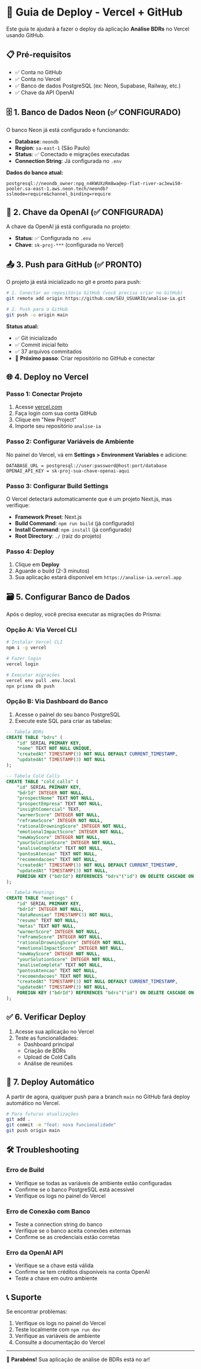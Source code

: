 # 🚀 Guia de Deploy - Vercel + GitHub

Este guia te ajudará a fazer o deploy da aplicação **Análise BDRs** no Vercel usando GitHub.

## 📋 Pré-requisitos

- ✅ Conta no GitHub
- ✅ Conta no Vercel
- ✅ Banco de dados PostgreSQL (ex: Neon, Supabase, Railway, etc.)
- ✅ Chave da API OpenAI

## 🗄️ 1. Banco de Dados Neon (✅ CONFIGURADO)

O banco Neon já está configurado e funcionando:
- **Database**: `neondb` 
- **Region**: `sa-east-1` (São Paulo)
- **Status**: ✅ Conectado e migrações executadas
- **Connection String**: Já configurada no `.env`

**Dados do banco atual:**
```
postgresql://neondb_owner:npg_n4KWUXzRm8wa@ep-flat-river-ac3ewi50-pooler.sa-east-1.aws.neon.tech/neondb?sslmode=require&channel_binding=require
```

## 🔑 2. Chave da OpenAI (✅ CONFIGURADA)

A chave da OpenAI já está configurada no projeto:
- **Status**: ✅ Configurada no `.env`
- **Chave**: `sk-proj-***` (configurada no Vercel)

## 📤 3. Push para GitHub (✅ PRONTO)

O projeto já está inicializado no git e pronto para push:

```bash
# 1. Conectar ao repositório GitHub (você precisa criar no GitHub)
git remote add origin https://github.com/SEU_USUARIO/analise-ia.git

# 2. Push para o GitHub
git push -u origin main
```

**Status atual:**
- ✅ Git inicializado
- ✅ Commit inicial feito
- ✅ 37 arquivos commitados
- 🔄 **Próximo passo**: Criar repositório no GitHub e conectar

## 🌐 4. Deploy no Vercel

### Passo 1: Conectar Projeto
1. Acesse [vercel.com](https://vercel.com)
2. Faça login com sua conta GitHub
3. Clique em "New Project"
4. Importe seu repositório `analise-ia`

### Passo 2: Configurar Variáveis de Ambiente
No painel do Vercel, vá em **Settings > Environment Variables** e adicione:

```
DATABASE_URL = postgresql://user:password@host:port/database
OPENAI_API_KEY = sk-proj-sua-chave-openai-aqui
```

### Passo 3: Configurar Build Settings
O Vercel detectará automaticamente que é um projeto Next.js, mas verifique:

- **Framework Preset**: Next.js
- **Build Command**: `npm run build` (já configurado)
- **Install Command**: `npm install` (já configurado)
- **Root Directory**: `./` (raiz do projeto)

### Passo 4: Deploy
1. Clique em **Deploy**
2. Aguarde o build (2-3 minutos)
3. Sua aplicação estará disponível em `https://analise-ia.vercel.app`

## 🗃️ 5. Configurar Banco de Dados

Após o deploy, você precisa executar as migrações do Prisma:

### Opção A: Via Vercel CLI
```bash
# Instalar Vercel CLI
npm i -g vercel

# Fazer login
vercel login

# Executar migrações
vercel env pull .env.local
npx prisma db push
```

### Opção B: Via Dashboard do Banco
1. Acesse o painel do seu banco PostgreSQL
2. Execute este SQL para criar as tabelas:

```sql
-- Tabela BDRs
CREATE TABLE "bdrs" (
    "id" SERIAL PRIMARY KEY,
    "nome" TEXT NOT NULL UNIQUE,
    "createdAt" TIMESTAMP(3) NOT NULL DEFAULT CURRENT_TIMESTAMP,
    "updatedAt" TIMESTAMP(3) NOT NULL
);

-- Tabela Cold Calls
CREATE TABLE "cold_calls" (
    "id" SERIAL PRIMARY KEY,
    "bdrId" INTEGER NOT NULL,
    "prospectNome" TEXT NOT NULL,
    "prospectEmpresa" TEXT NOT NULL,
    "insightComercial" TEXT,
    "warmerScore" INTEGER NOT NULL,
    "reframeScore" INTEGER NOT NULL,
    "rationalDrowningScore" INTEGER NOT NULL,
    "emotionalImpactScore" INTEGER NOT NULL,
    "newWayScore" INTEGER NOT NULL,
    "yourSolutionScore" INTEGER NOT NULL,
    "analiseCompleta" TEXT NOT NULL,
    "pontosAtencao" TEXT NOT NULL,
    "recomendacoes" TEXT NOT NULL,
    "createdAt" TIMESTAMP(3) NOT NULL DEFAULT CURRENT_TIMESTAMP,
    "updatedAt" TIMESTAMP(3) NOT NULL,
    FOREIGN KEY ("bdrId") REFERENCES "bdrs"("id") ON DELETE CASCADE ON UPDATE CASCADE
);

-- Tabela Meetings
CREATE TABLE "meetings" (
    "id" SERIAL PRIMARY KEY,
    "bdrId" INTEGER NOT NULL,
    "dataReuniao" TIMESTAMP(3) NOT NULL,
    "resumo" TEXT NOT NULL,
    "metas" TEXT NOT NULL,
    "warmerScore" INTEGER NOT NULL,
    "reframeScore" INTEGER NOT NULL,
    "rationalDrowningScore" INTEGER NOT NULL,
    "emotionalImpactScore" INTEGER NOT NULL,
    "newWayScore" INTEGER NOT NULL,
    "yourSolutionScore" INTEGER NOT NULL,
    "analiseCompleta" TEXT NOT NULL,
    "pontosAtencao" TEXT NOT NULL,
    "recomendacoes" TEXT NOT NULL,
    "createdAt" TIMESTAMP(3) NOT NULL DEFAULT CURRENT_TIMESTAMP,
    "updatedAt" TIMESTAMP(3) NOT NULL,
    FOREIGN KEY ("bdrId") REFERENCES "bdrs"("id") ON DELETE CASCADE ON UPDATE CASCADE
);
```

## ✅ 6. Verificar Deploy

1. Acesse sua aplicação no Vercel
2. Teste as funcionalidades:
   - Dashboard principal
   - Criação de BDRs
   - Upload de Cold Calls
   - Análise de reuniões

## 🔄 7. Deploy Automático

A partir de agora, qualquer push para a branch `main` no GitHub fará deploy automático no Vercel.

```bash
# Para futuras atualizações
git add .
git commit -m "feat: nova funcionalidade"
git push origin main
```

## 🛠️ Troubleshooting

### Erro de Build
- Verifique se todas as variáveis de ambiente estão configuradas
- Confirme se o banco PostgreSQL está acessível
- Verifique os logs no painel do Vercel

### Erro de Conexão com Banco
- Teste a connection string do banco
- Verifique se o banco aceita conexões externas
- Confirme se as credenciais estão corretas

### Erro da OpenAI API
- Verifique se a chave está válida
- Confirme se tem créditos disponíveis na conta OpenAI
- Teste a chave em outro ambiente

## 📞 Suporte

Se encontrar problemas:
1. Verifique os logs no painel do Vercel
2. Teste localmente com `npm run dev`
3. Verifique as variáveis de ambiente
4. Consulte a documentação do Vercel

---

🎉 **Parabéns!** Sua aplicação de análise de BDRs está no ar!
